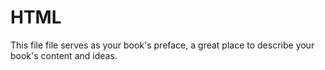# HTML

This file file serves as your book's preface, a great place to describe your book's content and ideas.

